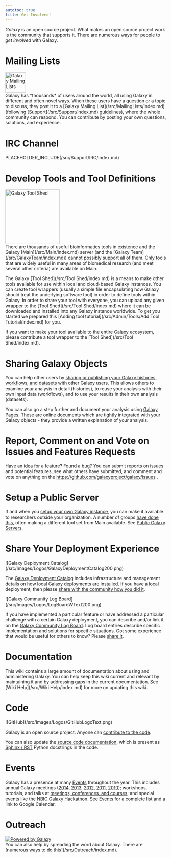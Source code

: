 ```yaml
---
autotoc: true
title: Get Involved!
---
```



<div class='right'></div>

*Galaxy* is an open source project.  What makes an open source project work is the community that supports it.  There are numerous ways for people to *get involved* with Galaxy.

# Mailing Lists

<div class='left'><a href='/src/MailingLists/index.md'><img src="/src/Images/Logos/MailmanLogoSmall.png" alt="Galaxy Mailing Lists" width="64" /></a></div> Galaxy has *thousands* of users around the world, all using Galaxy in different and often novel ways.  When these users have a question or a topic to discuss, they post it to a [Galaxy Mailing List](/src/MailingLists/index.md) (following [Support](/src/Support/index.md) guidelines), where the whole community can respond.  You can contribute by posting your own questions, solutions, and experience.

# IRC Channel

PLACEHOLDER_INCLUDE(/src/Support/IRC/index.md)

# Develop Tools and Tool Definitions

<div class='right'><a href='/src/Tool Shed/index.md'><img src="/src/Images/Logos/ToolShed.jpg" alt="Galaxy Tool Shed" width="170" /></a></div>
There are thousands of useful bioinformatics tools in existence and the Galaxy [Main](/src/Main/index.md) server (and the [Galaxy Team](/src/GalaxyTeam/index.md)) cannot possibly support all of them.  Only tools that are widely useful in many areas of biomedical research (and meet several other criteria) are available on Main.

The Galaxy [Tool Shed](/src/Tool Shed/index.md) is a means to make other tools available for use within local and cloud-based Galaxy instances.  You can create tool wrappers (usually a simple file encapsulating how Galaxy should treat the underlying software tool) in order to define tools within Galaxy.  In order to share your tool with everyone, you can upload any given wrapper to the [Tool Shed](/src/Tool Shed/index.md) where it can be downloaded and installed into any Galaxy instance worldwide. To get you started we prepared this [Adding tool tutorial](/src/Admin/Tools/Add Tool Tutorial/index.md) for you.

If you want to make your tool available to the entire Galaxy ecosystem, please contribute a tool wrapper to the [Tool Shed](/src/Tool Shed/index.md).

# Sharing Galaxy Objects

You can help other users by [sharing or publishing your Galaxy histories, workflows, and datasets](/src/Share/index.md) with other Galaxy users.  This allows others to examine your analysis in detail (histories), to reuse your analysis with their own input data (workflows), and to use your results in their own analysis (datasets).

You can also go a step further and document your analysis using [Galaxy Pages](/src/Learn/GalaxyPages/index.md).  These are online documents which are tightly integrated with your Galaxy objects - they provide a written explanation of your analysis.

# Report, Comment on and Vote on Issues and Features Requests

Have an idea for a feature?  Found a bug?  You can submit reports on issues and potential features, see what others have submitted, and comment and vote on anything on the https://github.com/galaxyproject/galaxy/issues .

# Setup a Public Server

If and when you [setup your own Galaxy instance](/src/Admin/GetGalaxy/index.md), you can make it available to researchers outside your organization.  A number of groups [have done this](/src/PublicGalaxyServers/index.md), often making a different tool set from Main available.  See [Public Galaxy Servers](/src/PublicGalaxyServers/index.md).

# Share Your Deployment Experience

<div class='left'>![Galaxy Deployment Catalog](/src/Images/Logos/GalaxyDeploymentCatalog200.png)</div> 

The [Galaxy Deployment Catalog](/src/Community/Deployments/index.md) includes infrastructure and management details on how local Galaxy deployments are installed.  If you have a local deployment, then please [share with the community how you did it](/src/Community/Deployments/index.md).

<div class='right'>![Galaxy Community Log Board](/src/Images/Logos/LogBoardWText200.png)</div>

If you have implemented a particular feature or have addressed a particular challenge with a certain Galaxy deployment, you can describe and/or link it on the [Galaxy Community Log Board](/src/Community/Logs/index.md).  Log board entries describe specific implementation and solutions for specific situations.  Got some experience that would be useful for others to know?  Please [share it](/src/Community/Logs/index.md).

# Documentation

This wiki contains a large amount of documentation about using and administering Galaxy.  You can help keep this wiki current and relevant by maintaining it and by addressing gaps in the current documentation.  See [Wiki Help](/src/Wiki Help/index.md) for more on updating this wiki.

# Code

<div class='right'>![GitHub](/src/Images/Logos/GitHubLogoText.png)</div>

Galaxy is an open source project.  Anyone can [contribute to the code](/src/Develop/index.md).

You can also update the [source code documentation](/src/Develop/SourceDoc/index.md), which is present as [Sphinx / RST](/src/Develop/SourceDoc/index.md) Python docstrings in the code.

# Events

Galaxy has a presence at many [Events](/src/Events/index.md) throughout the year.  This includes annual Galaxy meetings ([2014](/src/Events/GCC2014/index.md), [2013](/src/Events/GCC2013/index.md), [2012](/src/Events/GCC2012/index.md), [2011](/src/Events/GCC2011/index.md), [2010](/src/Events/GDC2010/index.md)); workshops, tutorials, and talks at [meetings, conferences, and courses](/src/Events/index.md); and special events like the [NBIC Galaxy Hackathon](https://wiki.nbic.nl/index.php/NBIC_Galaxy_Hackathon_project).  See [Events](/src/Events/index.md) for a complete list and a link to Google Calendar.

# Outreach

<div class='left'>
<a href='/src/Outreach/index.md'><img src="/src/Outreach/Powered by Galaxy/PoweredByGalaxy120.png" alt="Powered by Galaxy" /></a>
</div>
You can also help by spreading the word about Galaxy.  There are [numerous ways to do this](/src/Outreach/index.md).
